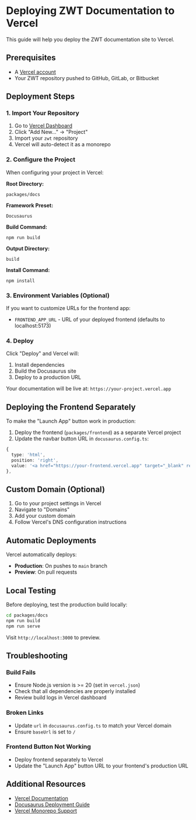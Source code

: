 # Deploying ZWT Documentation to Vercel

This guide will help you deploy the ZWT documentation site to Vercel.

## Prerequisites

- A [Vercel account](https://vercel.com/signup)
- Your ZWT repository pushed to GitHub, GitLab, or Bitbucket

## Deployment Steps

### 1. Import Your Repository

1. Go to [Vercel Dashboard](https://vercel.com/dashboard)
2. Click "Add New..." → "Project"
3. Import your `zwt` repository
4. Vercel will auto-detect it as a monorepo

### 2. Configure the Project

When configuring your project in Vercel:

**Root Directory:**
```
packages/docs
```

**Framework Preset:**
```
Docusaurus
```

**Build Command:**
```
npm run build
```

**Output Directory:**
```
build
```

**Install Command:**
```
npm install
```

### 3. Environment Variables (Optional)

If you want to customize URLs for the frontend app:

- `FRONTEND_APP_URL` - URL of your deployed frontend (defaults to localhost:5173)

### 4. Deploy

Click "Deploy" and Vercel will:
1. Install dependencies
2. Build the Docusaurus site
3. Deploy to a production URL

Your documentation will be live at: `https://your-project.vercel.app`

## Deploying the Frontend Separately

To make the "Launch App" button work in production:

1. Deploy the frontend (`packages/frontend`) as a separate Vercel project
2. Update the navbar button URL in `docusaurus.config.ts`:

```typescript
{
  type: 'html',
  position: 'right',
  value: '<a href="https://your-frontend.vercel.app" target="_blank" rel="noopener noreferrer" class="button button--primary" style="margin-left: 0.5rem;">Launch App</a>',
},
```

## Custom Domain (Optional)

1. Go to your project settings in Vercel
2. Navigate to "Domains"
3. Add your custom domain
4. Follow Vercel's DNS configuration instructions

## Automatic Deployments

Vercel automatically deploys:
- **Production**: On pushes to `main` branch
- **Preview**: On pull requests

## Local Testing

Before deploying, test the production build locally:

```bash
cd packages/docs
npm run build
npm run serve
```

Visit `http://localhost:3000` to preview.

## Troubleshooting

### Build Fails

- Ensure Node.js version is >= 20 (set in `vercel.json`)
- Check that all dependencies are properly installed
- Review build logs in Vercel dashboard

### Broken Links

- Update `url` in `docusaurus.config.ts` to match your Vercel domain
- Ensure `baseUrl` is set to `/`

### Frontend Button Not Working

- Deploy frontend separately to Vercel
- Update the "Launch App" button URL to your frontend's production URL

## Additional Resources

- [Vercel Documentation](https://vercel.com/docs)
- [Docusaurus Deployment Guide](https://docusaurus.io/docs/deployment)
- [Vercel Monorepo Support](https://vercel.com/docs/monorepos)
